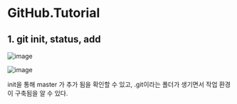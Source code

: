 # GitHub.Tutorial

## 1. git init, status, add
![image](https://user-images.githubusercontent.com/70149604/160146328-5ef8de16-b6aa-47ff-b447-910beee5f132.png)

![image](https://user-images.githubusercontent.com/70149604/160146203-79015602-4f04-41bb-9cb4-79021412dae2.png)

init을 통해 master 가 추가 됨을 확인할 수 있고, .git이라는 폴더가 생기면서 작업 환경이 구축됨을 알 수 있다.
